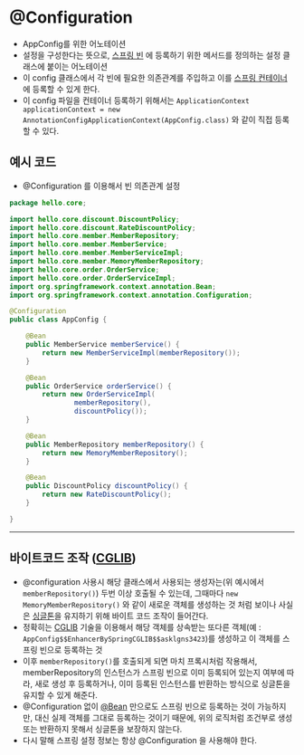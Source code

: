 # @Configuration


- AppConfig를 위한 어노테이션
- 설정을 구성한다는 뜻으로, [스프링 빈](../미완성%20문서/@Bean.md) 에 등록하기 위한 메서드를 정의하는 설정 클래스에 붙이는 어노테이션
- 이 config 클래스에서 각 빈에 필요한 의존관계를 주입하고 이를 [스프링 컨테이너](스프링%20컨테이너.md)에 등록할 수 있게 한다.
- 이 config 파일을 컨테이너 등록하기 위해서는 `ApplicationContext applicationContext = new AnnotationConfigApplicationContext(AppConfig.class)` 와 같이 직접 등록할 수 있다.


## 예시 코드
- @Configuration 를 이용해서 빈 의존관계 설정
```java
package hello.core;

import hello.core.discount.DiscountPolicy;
import hello.core.discount.RateDiscountPolicy;
import hello.core.member.MemberRepository;
import hello.core.member.MemberService;
import hello.core.member.MemberServiceImpl;
import hello.core.member.MemoryMemberRepository;
import hello.core.order.OrderService;
import hello.core.order.OrderServiceImpl;
import org.springframework.context.annotation.Bean;
import org.springframework.context.annotation.Configuration;

@Configuration
public class AppConfig {

    @Bean    
    public MemberService memberService() {
        return new MemberServiceImpl(memberRepository());
    }

    @Bean    
    public OrderService orderService() {
        return new OrderServiceImpl(
                memberRepository(),
                discountPolicy());
	}

    @Bean    
    public MemberRepository memberRepository() {
        return new MemoryMemberRepository();
    }

    @Bean    
    public DiscountPolicy discountPolicy() {
        return new RateDiscountPolicy();
    }

}

```




---



## 바이트코드 조작 ([CGLIB](../미완성%20문서/CGLIB.md))

- @configuration 사용시 해당 클래스에서 사용되는 생성자는(위 예시에서 `memberRepository()`) 두번 이상 호출될 수 있는데, 그때마다 `new MemoryMemberRepository()` 와 같이 새로운 객체를 생성하는 것 처럼 보이나 사실은 [싱글톤](../CS/디자인%20패턴/싱글톤%20패턴.md)을 유지하기 위해 바이트 코드 조작이 들어간다.
- 정확히는 [CGLIB](../미완성%20문서/CGLIB.md) 기술을 이용해서 해당 객체를 상속받는 또다른 객체(예 : `AppConfig$$EnhancerBySpringCGLIB$$asklgns3423`)를 생성하고 이 객체를 스프링 빈으로 등록하는 것
- 이후 `memberRepository()`를 호출되게 되면 마치 프록시처럼 작용해서, memberRepository의 인스턴스가 스프링 빈으로 이미 등록되어 있는지 여부에 따라, 새로 생성 후 등록하거나, 이미 등록된 인스턴스를 반환하는 방식으로 싱글톤을 유지할 수 있게 해준다.
 - @Configuration 없이 [@Bean](../미완성%20문서/@Bean.md) 만으로도 스프링 빈으로 등록하는 것이 가능하지만, 대신 실제 객체를 그대로 등록하는 것이기 때문에, 위의 로직처럼 조건부로 생성 또는 반환하지 못해서 싱글톤을 보장하지 않는다.
 - 다시 말해 스프링 설정 정보는 항상 @Configuration 을 사용해야 한다.